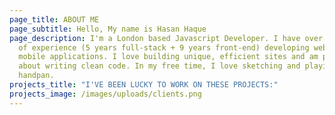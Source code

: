 ```yaml
---
page_title: ABOUT ME
page_subtitle: Hello, My name is Hasan Haque
page_description: I'm a London based Javascript Developer. I have over 14 years
  of experience (5 years full-stack + 9 years front-end) developing web and
  mobile applications. I love building unique, efficient sites and am passionate
  about writing clean code. In my free time, I love sketching and playing
  handpan.
projects_title: "I'VE BEEN LUCKY TO WORK ON THESE PROJECTS:"
projects_image: /images/uploads/clients.png
---
```

